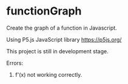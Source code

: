 # functionGraph
Create the graph of a function in Javascript.

Using P5.js JavaScript library
https://p5js.org/

This project is still in development stage.

Errors:
1) f'(x) not working correctly.
